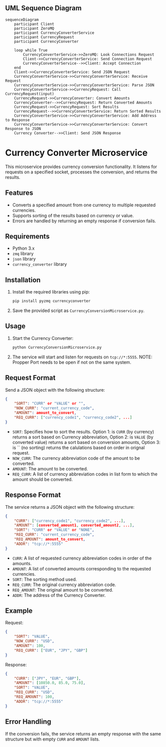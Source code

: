 ## UML Sequence Diagram

```mermaid
sequenceDiagram
    participant Client
    participant ZeroMQ
    participant CurrencyConverterService
    participant CurrencyRequest
    participant CurrencyConverter

    loop while True
        CurrencyConverterService->>ZeroMQ: Look Connections Request
        Client->>CurrencyConverterService: Send Connection Request
        CurrencyConverterService-->>Client: Accept Connection
    end
    Client->>CurrencyConverterService: Send JSON Request
    CurrencyConverterService->>CurrencyConverterService: Receive Request
    CurrencyConverterService->>CurrencyConverterService: Parse JSON
    CurrencyConverterService->>CurrencyRequest: Call CurrencyRequest(input)
    CurrencyRequest->>CurrencyConverter: Convert Amounts
    CurrencyConverter-->>CurrencyRequest: Return Converted Amounts
    CurrencyRequest->>CurrencyRequest: Sort Results
    CurrencyRequest-->>CurrencyConverterService: Return Sorted Results
    CurrencyConverterService->>CurrencyConverterService: Add Address to Response
    CurrencyConverterService->>CurrencyConverterService: Convert Response to JSON
    Currency Converter-->>Client: Send JSON Response
```
# Currency Converter Microservice

This microservice provides currency conversion functionality. It listens for requests on a specified socket, processes the conversion, and returns the results.

## Features

- Converts a specified amount from one currency to multiple requested currencies.
- Supports sorting of the results based on currency or value.
- Errors are handled by returning an empty response if conversion fails.

## Requirements

- Python 3.x
- `zmq` library
- `json` library
- `currency_converter` library

## Installation

1. Install the required libraries using pip:
    ```bash
    pip install pyzmq currencyconverter
    ```

2. Save the provided script as `CurrencyConversionMicroservice.py`.

## Usage

1. Start the Currency Converter:
    ```bash
    python CurrencyConversionMicroservice.py
    ```

2. The service will start and listen for requests on `tcp://*:5555`. NOTE: Propper Port needs to be open if not on the same system.

## Request Format

Send a JSON object with the following structure:
```json
{
    "SORT": "CURR" or "VALUE" or "",
    "NOW_CURR": "current_currency_code",
    "AMOUNT": amount_to_convert,
    "REQ_CURR": ["currency_code1", "currency_code2", ...]
}
```

- `SORT`: Specifies how to sort the results. Option 1:  is `CURR` (by currency) returns a sort based on Currency abbreviation, Option 2: is `VALUE` (by converted value) returns a sort based on conversion amounts, Option 3: is `` (no sorting) returns the calulations based on order in orignal request.
- `NOW_CURR`: The currency abbreviation code of the amount to be converted.
- `AMOUNT`: The amount to be converted.
- `REQ_CURR`: A list of currency abbreviation codes in list form to which the amount should be converted.

## Response Format

The service returns a JSON object with the following structure:
```json
{
    "CURR": ["currency_code1", "currency_code2", ...],
    "AMOUNT": [converted_amount1, converted_amount2, ...],
    "SORT": "CURR" or "VALUE" or "NONE",
    "REQ_CURR": "current_currency_code",
    "REQ_AMOUNT": amount_to_convert,
    "ADDR": "tcp://*:5555"
}
```

- `CURR`: A list of requested currency abbreviation codes in order of the amounts.
- `AMOUNT`: A list of converted amounts corresponding to the requested currencies.
- `SORT`: The sorting method used.
- `REQ_CURR`: The original currency abbreviation code.
- `REQ_AMOUNT`: The original amount to be converted.
- `ADDR`: The address of the Currency Converter.

## Example

Request:
```json
{
    "SORT": "VALUE",
    "NOW_CURR": "USD",
    "AMOUNT": 100,
    "REQ_CURR": ["EUR", "JPY", "GBP"]
}
```

Response:
```json
{
    "CURR": ["JPY", "EUR", "GBP"],
    "AMOUNT": [10850.0, 85.0, 75.0],
    "SORT": "VALUE",
    "REQ_CURR": "USD",
    "REQ_AMOUNT": 100,
    "ADDR": "tcp://*:5555"
}
```

## Error Handling

If the conversion fails, the service returns an empty response with the same structure but with empty `CURR` and `AMOUNT` lists.



